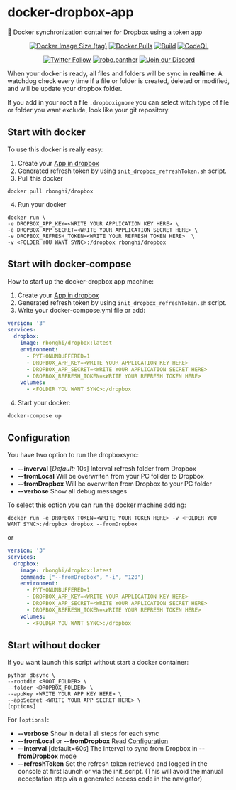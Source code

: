 # docker-dropbox-app

🐳 Docker synchronization container for Dropbox using a token app

<p align="center">
  <a href="https://hub.docker.com/r/rbonghi/dropbox"><img alt="Docker Image Size (tag)" src="https://img.shields.io/docker/image-size/rbonghi/dropbox/latest"></a>
  <a href="https://hub.docker.com/r/rbonghi/dropbox"><img alt="Docker Pulls" src="https://img.shields.io/docker/pulls/rbonghi/dropbox" /></a>
  <a href="https://github.com/rbonghi/docker-dropbox-app/actions/workflows/build.yml"><img alt="Build" src="https://github.com/rbonghi/docker-dropbox-app/actions/workflows/build.yml/badge.svg" /></a>
  <a href="https://github.com/rbonghi/docker-dropbox-app/actions/workflows/github-code-scanning/codeql"><img alt="CodeQL" src="https://github.com/rbonghi/docker-dropbox-app/actions/workflows/github-code-scanning/codeql/badge.svg" /></a>
</p>
<p align="center">
  <a href="https://twitter.com/raffaello86"><img alt="Twitter Follow" src="https://img.shields.io/badge/Follow-%40raffaello86-1DA1F2?logo=twitter&style=social" /></a>
  <a href="https://www.instagram.com/robo.panther/"><img alt="robo.panther" src="https://img.shields.io/badge/Follow-robo.panther-E4405F?style=social&logo=instagram" /></a>
  <a href="https://discord.gg/BFbuJNhYzS"><img alt="Join our Discord" src="https://img.shields.io/discord/1060563771048861817?color=%237289da&label=discord" /></a>
</p>

When your docker is ready, all files and folders will be sync in **realtime**. A watchdog check every time if a file or folder is created, deleted or modified, and will be update your dropbox folder.

If you add in your root a file `.dropboxignore` you can select witch type of file or folder you want exclude, look like your git repository.

## Start with docker

To use this docker is really easy:

1. Create your [App in dropbox](https://www.dropbox.com/developers/reference/getting-started#app%20console)
2. Generated refresh token by using `init_dropbox_refreshToken.sh` script.
3. Pull this docker

```console
docker pull rbonghi/dropbox
```

4. Run your docker

```console
docker run \
-e DROPBOX_APP_KEY=<WRITE YOUR APPLICATION KEY HERE> \
-e DROPBOX_APP_SECRET=<WRITE YOUR APPLICATION SECRET HERE> \
-e DROPBOX_REFRESH_TOKEN=<WRITE YOUR REFRESH TOKEN HERE>  \
-v <FOLDER YOU WANT SYNC>:/dropbox rbonghi/dropbox
```

## Start with docker-compose

How to start up the docker-dropbox app machine:

1. Create your [App in dropbox](https://www.dropbox.com/developers/reference/getting-started#app%20console)
2. Generated refresh token by using `init_dropbox_refreshToken.sh` script.
3. Write your docker-compose.yml file or add:

```yml
version: '3'
services:
  dropbox:
    image: rbonghi/dropbox:latest
    environment:
      - PYTHONUNBUFFERED=1
      - DROPBOX_APP_KEY=<WRITE YOUR APPLICATION KEY HERE>
      - DROPBOX_APP_SECRET=<WRITE YOUR APPLICATION SECRET HERE>
      - DROPBOX_REFRESH_TOKEN=<WRITE YOUR REFRESH TOKEN HERE>
    volumes:
      - <FOLDER YOU WANT SYNC>:/dropbox
```

4. Start your docker:

```console
docker-compose up
```

## Configuration

You have two option to run the dropboxsync:

* **--inverval** [_Default:_ 10s] Interval refresh folder from Dropbox
* **--fromLocal** Will be overwriten from your PC follder to Dropbox
* **--fromDropbox** Will be overwriten from Dropbox to your PC folder
* **--verbose** Show all debug messages

To select this option you can run the docker machine adding:

```console
docker run -e DROPBOX_TOKEN=<WRITE YOUR TOKEN HERE> -v <FOLDER YOU WANT SYNC>:/dropbox dropbox --fromDropbox
```

or

```yml
version: '3'
services:
  dropbox:
    image: rbonghi/dropbox:latest
    command: ["--fromDropbox", "-i", "120"]
    environment:
      - PYTHONUNBUFFERED=1
      - DROPBOX_APP_KEY=<WRITE YOUR APPLICATION KEY HERE>
      - DROPBOX_APP_SECRET=<WRITE YOUR APPLICATION SECRET HERE>
      - DROPBOX_REFRESH_TOKEN=<WRITE YOUR REFRESH TOKEN HERE>
    volumes:
      - <FOLDER YOU WANT SYNC>:/dropbox
```

## Start without docker

If you want launch this script without start a docker container:

```console
python dbsync \ 
--rootdir <ROOT_FOLDER> \
--folder <DROPBOX_FOLDER> \
--appKey <WRITE YOUR APP KEY HERE> \
--appSecret <WRITE YOUR APP SECRET HERE> \
[options]
```

For `[options]`:

* **--verbose** Show in detail all steps for each sync
* **--fromLocal** or **--fromDropbox** Read [Configuration](#configuration)
* **--interval** [default=60s] The Interval to sync from Dropbox in **--fromDropbox** mode
* **--refreshToken** Set the refresh token retrieved and logged in the console at first launch or via the init_script. (This will avoid the manual acceptation step via a generated access code in the navigator)

